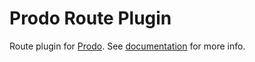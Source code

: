 # Prodo Route Plugin

Route plugin for [Prodo](https://prodo.dev). See
[documentation](https://docs.prodo.dev/plugins/routing) for more info.

